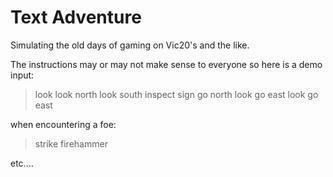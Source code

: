 Text Adventure
=================

Simulating the old days of gaming on Vic20's and the like.

The instructions may or may not make sense to everyone so here is a demo input:

>look
>look north
>look south
>inspect sign
>go north
>look
>go east
>look
>go east

when encountering a foe:
>strike
>firehammer

etc....
